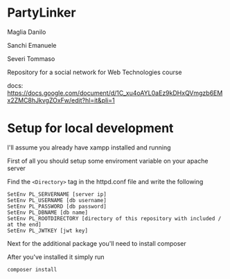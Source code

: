 # PartyLinker

  

Maglia Danilo

Sanchi Emanuele

Severi Tommaso

  

Repository for a social network for Web Technologies course

  

docs: https://docs.google.com/document/d/1C_xu4oAYL0aEz9kDHxQVmgzb6EMx2ZMC8hJkvgZOxFw/edit?hl=it&pli=1

  

# Setup for local development

  

I'll assume you already have xampp installed and running

  

First of all you should setup some enviroment variable on your apache server

Find the `<Directory>` tag in the httpd.conf file and write the following

    SetEnv PL_SERVERNAME [server ip]
    SetEnv PL_USERNAME [db username]
    SetEnv PL_PASSWORD [db password]
    SetEnv PL_DBNAME [db name]
    SetEnv PL_ROOTDIRECTORY [directory of this repository with included / at the end]
    SetEnv PL_JWTKEY [jwt key]

Next for the additional package you'll need to install composer

After you've installed it simply run

    composer install
